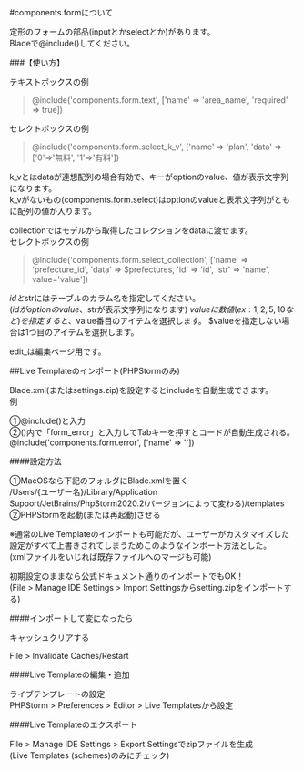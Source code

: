 #components.formについて

定形のフォームの部品(inputとかselectとか)があります。  
Bladeで@include()してください。

###【使い方】

テキストボックスの例
> @include('components.form.text', ['name' => 'area_name', 'required' => true])

セレクトボックスの例
> @include('components.form.select_k_v', ['name' => 'plan', 'data' => ['0'=>'無料', '1'=>'有料'])

k_vとはdataが連想配列の場合有効で、キーがoptionのvalue、値が表示文字列になります。  
k_vがないもの(components.form.select)はoptionのvalueと表示文字列がともに配列の値が入ります。

collectionではモデルから取得したコレクションをdataに渡せます。  
セレクトボックスの例
> @include('components.form.select_collection', ['name' => 'prefecture_id', 'data' => $prefectures, 'id' => 'id', 'str' => 'name', value='value'])

$idと$strにはテーブルのカラム名を指定してください。  
($idがoptionのvalue、$strが表示文字列になります)
$valueに数値(ex: 1, 2, 5, 10 など)を指定すると、$value番目のアイテムを選択します。
$valueを指定しない場合は1つ目のアイテムを選択します。

edit_は編集ページ用です。


##Live Templateのインポート(PHPStormのみ)

Blade.xml(またはsettings.zip)を設定するとincludeを自動生成できます。  
例

①@include()と入力  
②()内で「form_error」と入力してTabキーを押すとコードが自動生成される。  
@include('components.form.error', ['name' => ''])

####設定方法

①MacOSなら下記のフォルダにBlade.xmlを置く  
/Users/{ユーザー名}/Library/Application Support/JetBrains/PhpStorm2020.2(バージョンによって変わる)/templates  
②PHPStormを起動(または再起動)させる

※通常のLive Templateのインポートも可能だが、ユーザーがカスタマイズした設定がすべて上書きされてしまうためこのようなインポート方法とした。  
(xmlファイルをいじれば既存ファイルへのマージも可能)

初期設定のままなら公式ドキュメント通りのインポートでもOK！  
(File > Manage IDE Settings > Import Settingsからsetting.zipをインポートする)

####インポートして変になったら

キャッシュクリアする

File > Invalidate Caches/Restart


####Live Templateの編集・追加

ライブテンプレートの設定  
PHPStorm > Preferences > Editor > Live Templatesから設定  

####Live Templateのエクスポート

File > Manage IDE Settings > Export Settingsでzipファイルを生成  
(Live Templates (schemes)のみにチェック)